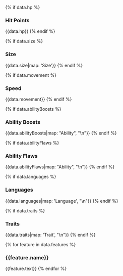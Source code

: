 {% if data.hp %}
### Hit Points
{{data.hp}}
{% endif %}

{% if data.size %}
### Size
{{data.size|map: 'Size'}}
{% endif %}

{% if data.movement %}
### Speed
{{data.movement}}
{% endif %}

{% if data.abilityBoosts %}
### Ability Boosts
{{data.abilityBoosts|map: "Ability", "\n"}}
{% endif %}

{% if data.abilityFlaws %}
### Ability Flaws
{{data.abilityFlaws|map: "Ability", "\n"}}
{% endif %}

{% if data.languages %}
### Languages
{{data.languages|map: 'Language', "\n"}}
{% endif %}

{% if data.traits %}
### Traits
{{data.traits|map: 'Trait', "\n"}}
{% endif %}

{% for feature in data.features %}
### {{feature.name}}
{{feature.text}}
{% endfor %}